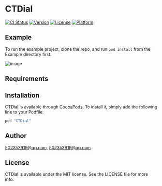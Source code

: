 # CTDial

[![CI Status](http://img.shields.io/travis/502353919@qq.com/CTDial.svg?style=flat)](https://travis-ci.org/502353919@qq.com/CTDial)
[![Version](https://img.shields.io/cocoapods/v/CTDial.svg?style=flat)](http://cocoapods.org/pods/CTDial)
[![License](https://img.shields.io/cocoapods/l/CTDial.svg?style=flat)](http://cocoapods.org/pods/CTDial)
[![Platform](https://img.shields.io/cocoapods/p/CTDial.svg?style=flat)](http://cocoapods.org/pods/CTDial)


## Example

To run the example project, clone the repo, and run `pod install` from the Example directory first.

![image](https://github.com/chuting/CTDial/blob/master/仪表盘.gif)

## Requirements

## Installation

CTDial is available through [CocoaPods](http://cocoapods.org). To install
it, simply add the following line to your Podfile:

```ruby
pod "CTDial"
```

## Author

502353919@qq.com, 502353919@qq.com

## License

CTDial is available under the MIT license. See the LICENSE file for more info.
